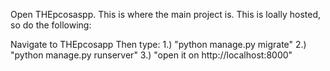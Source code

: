 Open THEpcosaspp. This is where the main project is.
This is loally hosted, so do the following:

Navigate to THEpcosapp
Then type: 
1.) "python manage.py migrate"
2.) "python manage.py runserver"
3.) "open it on http://localhost:8000"

